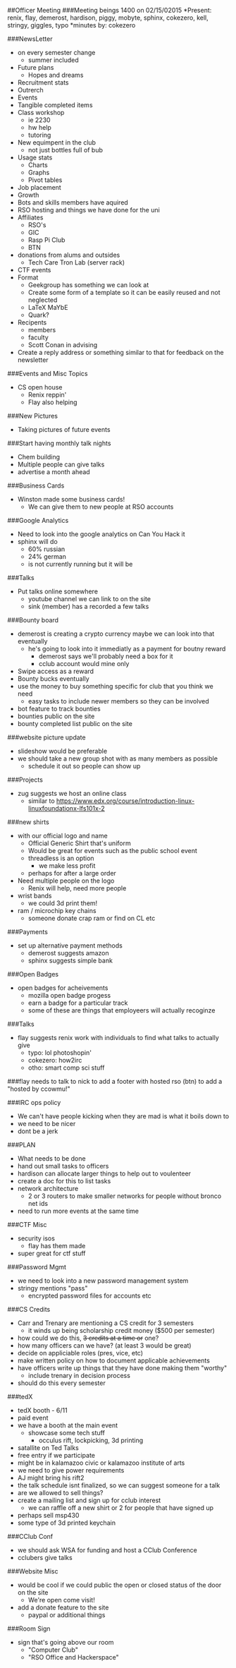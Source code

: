 ##Officer Meeting
###Meeting beings 1400 on 02/15/02015
*Present: renix, flay, demerost, hardison, piggy, mobyte, sphinx, cokezero, kell, stringy, giggles, typo
*minutes by: cokezero

###NewsLetter
* on every semester change
  * summer included
* Future plans
  * Hopes and dreams
* Recruitment stats
* Outrerch
* Events
* Tangible completed items
* Class workshop
  * ie 2230
  * hw help
  * tutoring
* New equimpent in the club
  * not just bottles full of bub
* Usage stats
  * Charts
  * Graphs
  * Pivot tables
* Job placement
* Growth
* Bots and skills members have aquired
* RSO hosting and things we have done for the uni
* Affiliates
  * RSO's
  * GIC
  * Rasp Pi Club
  * BTN
* donations from alums and outsides
  * Tech Care Tron Lab (server rack)
* CTF events
* Format
  * Geekgroup has something we can look at 
  * Create some form of a template so it can be easily reused and not neglected
  * LaTeX MaYbE
  * Quark?
* Recipents
  * members
  * faculty
  * Scott Conan in advising
* Create a reply address or something similar to that for feedback on the newsletter


###Events and Misc Topics
* CS open house
  * Renix reppin'
  * Flay also helping

###New Pictures
* Taking pictures of future events

###Start having monthly talk nights
* Chem building 
* Multiple people can give talks
* advertise a month ahead

###Business Cards
* Winston made some business cards!
  * We can give them to new people at RSO accounts

###Google Analytics
* Need to look into the google analytics on Can You Hack it
* sphinx will do
  * 60% russian
  * 24% german
  * is not currently running but it will be

###Talks
* Put talks online somewhere
  * youtube channel we can link to on the site
  * sink (member) has a recorded a few talks 

###Bounty board
* demerost is creating a crypto currency maybe we can look into that eventually
  * he's going to look into it immediatly as a payment for boutny reward
    * demerost says we'll probably need a box for it
    * cclub account would mine only
* Swipe access as a reward
* Bounty bucks eventually
* use the money to buy something specific for club that you think we need
  * easy tasks to include newer members so they can be involved
* bot feature to track bounties
* bounties public on the site
* bounty completed list public on the site

###website picture update
* slideshow would be preferable
* we should take a new group shot with as many members as possible
  * schedule it out so people can show up

###Projects
* zug suggests we host an online class 
  * similar to https://www.edx.org/course/introduction-linux-linuxfoundationx-lfs101x-2

###new shirts
* with our official logo and name
  * Official Generic Shirt that's uniform
  * Would be great for events such as the public school event
  * threadless is an option
    * we make less profit
  * perhaps for after a large order
* Need multiple people on the logo
  * Renix will help, need more people
* wrist bands
  * we could 3d print them!
* ram / microchip key chains
  * someone donate crap ram or find on CL etc

###Payments
* set up alternative payment methods
  * demerost suggests amazon
  * sphinx suggests simple bank

###Open Badges
* open badges for acheivements
  * mozilla open badge progess
  * earn a badge for a particular track
  * some of these are things that employeers will actually recoginze

###Talks
* flay suggests renix work with individuals to find what talks to actually give
  * typo: lol photoshopin'
  * cokezero: how2irc
  * otho: smart comp sci stuff

###flay needs to talk to nick to add a footer with hosted rso (btn) to add a "hosted by ccowmu!"

###IRC ops policy
* We can't have people kicking when they are mad is what it boils down to
* we need to be nicer 
* dont be a jerk

###PLAN
* What needs to be done
* hand out small tasks to officers
* hardison can allocate larger things to help out to voulenteer
 * create a doc for this to list tasks
* network architecture
  * 2 or 3 routers to make smaller networks for people without bronco net ids
* need to run more events at the same time

###CTF Misc
* security isos
  * flay has them made
* super great for ctf stuff

###Password Mgmt
* we need to look into a new password management system
* stringy mentions "pass"
  * encrypted password files for accounts etc

###CS Credits
* Carr and Trenary are mentioning a CS credit for 3 semesters
  * it winds up being scholarship credit money ($500 per semester)
* how could we do this, <strike>3 credits at a time or</strike> one?
* how many officers can we have? (at least 3 would be great)
* decide on appliciable roles (pres, vice, etc)
* make written policy on how to document applicable achievements
* have officers write up things that they have done making them "worthy"
  * include trenary in decision process
* should do this every semester

###tedX
* tedX booth - 6/11
* paid event
* we have a booth at the main event
  * showcase some tech stuff
    * occulus rift, lockpicking, 3d printing
* satallite on Ted Talks
* free entry if we participate
* might be in kalamazoo civic or kalamazoo institute of arts
* we need to give power requirements
* AJ might bring his rift2
* the talk schedule isnt finalized, so we can suggest someone for a talk
* are we allowed to sell things?
* create a mailing list and sign up for cclub interest
  * we can raffle off a new shirt or 2 for people that have signed up
* perhaps sell msp430
* some type of 3d printed keychain

###CClub Conf
* we should ask WSA for funding and host a CClub Conference
* cclubers give talks

###Website Misc
* would be cool if we could public the open or closed status of the door on the site
  * We're open come visit!
* add a donate feature to the site
  * paypal or additional things

###Room Sign
* sign that's going above our room
  * "Computer Club"
  * "RSO Office and Hackerspace"
